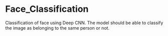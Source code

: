 # Face_Classification
Classification of face using Deep CNN. The model should be able to classify the image as belonging to the same person or not.
